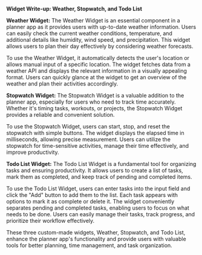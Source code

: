 **Widget Write-up: Weather, Stopwatch, and Todo List**

**Weather Widget:**
The Weather Widget is an essential component in a planner app as it provides users with up-to-date weather information. Users can easily check the current weather conditions, temperature, and additional details like humidity, wind speed, and precipitation. This widget allows users to plan their day effectively by considering weather forecasts.

To use the Weather Widget, it automatically detects the user's location or allows manual input of a specific location. The widget fetches data from a weather API and displays the relevant information in a visually appealing format. Users can quickly glance at the widget to get an overview of the weather and plan their activities accordingly.

**Stopwatch Widget:**
The Stopwatch Widget is a valuable addition to the planner app, especially for users who need to track time accurately. Whether it's timing tasks, workouts, or projects, the Stopwatch Widget provides a reliable and convenient solution.

To use the Stopwatch Widget, users can start, stop, and reset the stopwatch with simple buttons. The widget displays the elapsed time in milliseconds, allowing precise measurement. Users can utilize the stopwatch for time-sensitive activities, manage their time effectively, and improve productivity.

**Todo List Widget:**
The Todo List Widget is a fundamental tool for organizing tasks and ensuring productivity. It allows users to create a list of tasks, mark them as completed, and keep track of pending and completed items.

To use the Todo List Widget, users can enter tasks into the input field and click the "Add" button to add them to the list. Each task appears with options to mark it as complete or delete it. The widget conveniently separates pending and completed tasks, enabling users to focus on what needs to be done. Users can easily manage their tasks, track progress, and prioritize their workflow effectively.

These three custom-made widgets, Weather, Stopwatch, and Todo List, enhance the planner app's functionality and provide users with valuable tools for better planning, time management, and task organization.
